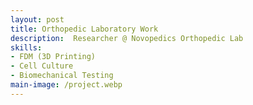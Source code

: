 ```yaml
---
layout: post
title: Orthopedic Laboratory Work
description:  Researcher @ Novopedics Orthopedic Lab
skills: 
- FDM (3D Printing)
- Cell Culture
- Biomechanical Testing
main-image: /project.webp 
---
```

